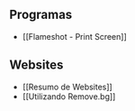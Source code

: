 ## Programas

- [[Flameshot - Print Screen]]

## Websites
- [[Resumo de Websites]]
- [[Utilizando Remove.bg]]